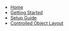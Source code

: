 <!-- docs/_sidebar.md -->

- [Home](./readme.md)
- [Getting Started](./GettingStarted.md)
- [Setup Guide](./setupguide.md)
- [Controlled Object Layout](controlledobjectlayout.md)


